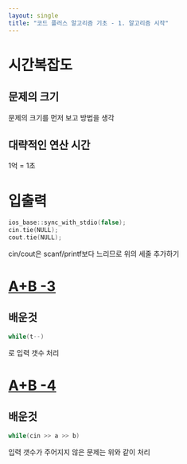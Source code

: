 ```yaml
---
layout: single
title: "코드 플러스 알고리즘 기초 - 1. 알고리즘 시작"
---
```


# 시간복잡도
## 문제의 크기
문제의 크기를 먼저 보고 방법을 생각


## 대략적인 연산 시간
1억 = 1초


# 입출력

```c++
ios_base::sync_with_stdio(false);
cin.tie(NULL);
cout.tie(NULL);
```
cin/cout은 scanf/printf보다 느리므로 위의 세줄 추가하기


# [A+B -3](https://www.acmicpc.net/problem/10950)
## 배운것
```c++
while(t--)
```
로 입력 갯수 처리

# [A+B -4](https://www.acmicpc.net/problem/10951)
## 배운것
```c++
while(cin >> a >> b)
```
입력 갯수가 주어지지 않은 문제는 위와 같이 처리